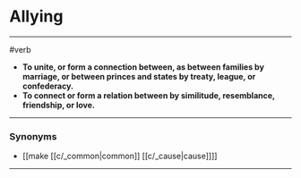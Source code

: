 # Allying
---
#verb
- **To unite, or form a connection between, as between families by marriage, or between princes and states by treaty, league, or confederacy.**
- **To connect or form a relation between by similitude, resemblance, friendship, or love.**
---
### Synonyms
- [[make [[c/_common|common]] [[c/_cause|cause]]]]
---
